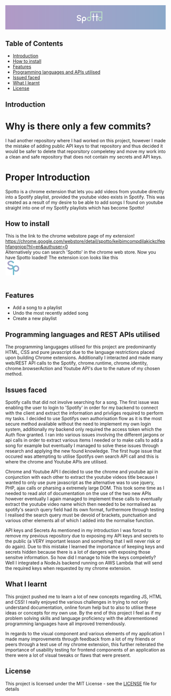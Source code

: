 <img src="Spotto_launch/Spotto/src/images/spotto_for_md.png">

## Table of Contents
- [Introduction](#introduction)
- [How to install](#how-to-install)
- [Features](#features)
- [Programming languages and APIs utilised](#programming-languages-and-apis-utilised)
- [Issued faced](#issues-faced)
- [What I learnt](#what-i-learnt)
- [License](#license)

<a name="introduction"></a>
## Introduction
# Why is there only a few commits?
I had another repository where I had worked on this project, however I made the mistake of adding public API keys to that repository and thus decided it would be safer to delete that reporsitory compeletey and move my work into a clean and safe repository that does not contain my secrets and API keys.

# Proper Introduction
Spotto is a chrome extension that lets you add videos from youtube directly into a Spotify playlist, provided the youtube video exists in Spotify. This was created as a result of my desire to be able to add songs I found on youtube straight into one of my Spotify playlists which has become Spotto!  

<a name="how-to-install"></a>
## How to install
This is the link to the chrome webstore page of my extension!
<br>
https://chrome.google.com/webstore/detail/spotto/keibimcompdilakjckclfephfangnjop?hl=en&authuser=0
<br>
Alternatively you can search 'Spotto' in the chrome web store.
Now you have Spotto loaded! The extension icon looks like this
<br>
<img src="Spotto_launch/Spotto/src/images/SpottoChromeIcon (2).png">
<br><br>

<a name="features"></a>
## Features
- Add a song to a playlist
- Undo the most recently added song
- Create a new playlist

<a name="programming-languages-and-apis-utilised"></a>
## Programming languages and REST APIs utilised
The programming langugages utilised for this project are predominantly HTML, CSS and pure javascript due to the language restrictions placed upon building Chrome extensions. Additionally I interacted and made many web/REST API calls to the Spotify, chrome.runtime, chrome.identity, chrome.browserAction and Youtube API's due to the nature of my chosen method.


<a name="issues-faced"></a>
## Issues faced
Spotify calls that did not involve searching for a song.
The first issue was enabling the user to login to 'Spotify' in order for my backend to connect with the client and extract the information and privliges required to perform my tasks. I decided to use Spotifys own authorisation flow as it is the most secure method available without the need to implement my own login system, additionally my backend only required the access token which the Auth flow granted. I ran into various issues involving the different jargons or api calls in order to extract various items I needed or to make calls to add a song for example but eventually I managed to solve these issues through research and applying the new found knowledge. The first huge issue that occured was attempting to utilise Spotifys own search API call and this is where the chrome and Youtube APIs are utilised. 

Chrome and Youtube API
I decided to use the chrome and youtube api in conjunction with each other to extract the youtube videos title because I wanted to only use pure javascript as the alternative was to use jquery, PHP, ajax calls or pharsing a extremely large DOM. This took some time as I needed to read alot of documentation on the use of the two new APIs however eventually I again managed to implement these calls to eventually extract the youtube video name which then needed to be normalised as spotify's search query field had its own format, furthermore through testing I realised the search query must be devoid of brackets, punctuation and various other elements all of which I added into the normalise function. 

API keys and Secrets
As mentioned in my introduction I was forced to remove my previous repository due to exposing my API keys and secrets to the public (a VERY important lesson and something that I will never risk or do again). Due to this mistake I learned the importance of keeping keys and secrets hidden because there is a lot of dangers with exposing those sensitve information. So how did I manage to hide the keys compeletly? Well I integrated a NodeJs backend running on AWS Lambda that will send the required keys when requested by my chrome extension.

<a name="what-i-learnt"></a>
## What I learnt
This project pushed me to learn a lot of new concepts regarding JS, HTML and CSS! I really enjoyed the various challenges in trying to not only understand documentation, online forum help but to also to utilise these ideas or concepts for my own use. By the end of this project I feel as if my problem solving skills and language proficiency with the aforementioned programming languages have all improved tremendously. 

In regards to the visual component and various elements of my application I made many improvements through feedback from a lot of my friends or peers through a test use of my chrome extension, this further reiterated the importance of usability testing for frontend components of an application as there were a lot of visual tweaks or flaws that were present.

<a name="license"></a>
## License
This project is licensed under the MIT License - see the [LICENSE](https://github.com/Imogi/Spotto/blob/5d613b84e0465c3cd39d8160e0eeab553309fe5b/LICENSE) file for details

